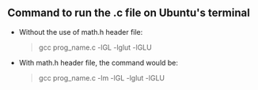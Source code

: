 ## Command to run the .c file on Ubuntu's terminal
- Without the use of math.h header file:
  > gcc prog_name.c -lGL -lglut -lGLU

- With math.h header file, the command would be:
  > gcc prog_name.c -lm -lGL -lglut -lGLU
